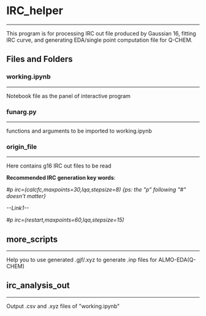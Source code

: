 # IRC_helper

---

This program is for processing IRC out file produced by Gaussian 16, fitting IRC curve, and generating EDA/single point computation file for Q-CHEM.

## Files and Folders

### working.ipynb

---

Notebook file as the panel of interactive program

### funarg.py

---

functions and arguments to be imported to working.ipynb

### origin_file

---

Here contains g16 IRC out files to be read

**Recommended IRC generation key words**:

*#p irc=(calcfc,maxpoints=30,lqa,stepsize=8) {ps: the "p" following "#" doesn't matter}* 

*--Link1--*

*#p irc=(restart,maxpoints=60,lqa,stepsize=15)*

## more_scripts

---

Help you to use generated .gjf/.xyz to generate .inp files for ALMO-EDA(Q-CHEM)

## irc_analysis_out

---

Output .csv and .xyz files of "working.ipynb"